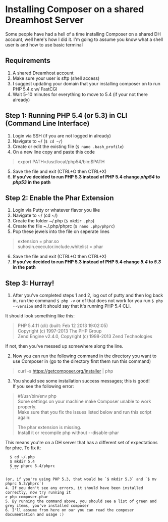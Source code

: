 Installing Composer on a shared Dreamhost Server
==========================

Some people have had a hell of a time installing Composer on a shared DH account, well here's how I did it. 
I'm going to assume you know what a shell user is and how to use basic terminal

Requirements
-------------------------
1. A shared Dreamhost account
2. Make sure your user is sftp (shell access)
3. I suggest updating your domain that your installing composer on to run PHP 5.4.x w/ FastCGI
4. Wait 5-10 minutes for everything to move to 5.4 (if your not there already)


Step 1: Running PHP 5.4 (or 5.3) in CLI (Command Line Interface)
-------------------------

1. Login via SSH (if you are not logged in already)
2. Navigate to ~/ (`$ cd ~/`)
3. Create or edit the existing file (`$ nano .bash_profile`)
4. On a new line copy and paste this code
  > export PATH=/usr/local/php54/bin:$PATH

5. Save the file and exit (CTRL+O then CTRL+X)
6. **If you've decided to run PHP 5.3 instead of PHP 5.4 change *php54* to *php53* in the path**

Step 2: Enable the Phar Extension
-------------------------

1. Login via Putty or whatever flavor you like
2. Navigate to ~/ (cd ~/)
3. Create the folder ~/.php (`$ mkdir .php`)
4. Create the file ~./.php/phprc (`$ nano .php/phprc`)
5. Pop these jewels into the file on seperate lines
 > extension = phar.so<br />
 > suhosin.executor.include.whitelist = phar

6. Save the file and exit (CTRL+O then CTRL+X)
7. **If you've decided to run PHP 5.3 instead of PHP 5.4 change *5.4* to *5.3* in the path**



Step 3: Hurray!
-------------------------
1. After you've completed steps 1 and 2, log out of putty and then log back in, run the command `$ php -v` or of that does not work for
  you run `$ php --version` and it should say that it's running PHP 5.4 CLI.

  It should look something like this:
> PHP 5.4.11 (cli) (built: Feb 12 2013 19:02:05)<br />
> Copyright (c) 1997-2013 The PHP Group <br />
> Zend Engine v2.4.0, Copyright (c) 1998-2013 Zend Technologies

  If not, then you've messed up somewhere along the line.

2. Now you can run the following command in the directory you want to use Composer in (go to the directory first them run this command)
 > curl -s https://getcomposer.org/installer | php
3. You should see some installation success messages; this is good!  
  If you see the following error:
  > \#!/usr/bin/env php  
  > Some settings on your machine make Composer unable to work properly.  
  > Make sure that you fix the issues listed below and run this script again:  
  >  
  > The phar extension is missing.  
  > Install it or recompile php without --disable-phar  
  
  This means you're on a DH server that has a different set of expectations for phrc. To fix it:
  ````
    $ cd ~/.php
    $ mkdir 5.4
    $ mv phprc 5.4/phprc
    ````

  (or, if you're using PHP 5.3, that would be `$ mkdir 5.3` and `$ mv phprc 5.3/phprc`)
4. If you don't see any errors, it should have been installed correctly, now try running it
 > php composer.phar
5. By running the command above, you should see a list of green and grey items, you've installed composer
6. I'll assume from here on our you can read the composer documentation and usage :)


